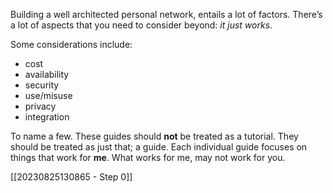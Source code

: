 Building a well architected personal network, entails a lot of factors. There’s a lot of aspects that you need to consider beyond: *it just works*. 

Some considerations include:
- cost
- availability
- security
- use/misuse 
- privacy 
- integration

To name a few. These guides should **not** be treated as a tutorial. They should be treated as just that; a guide. Each individual guide focuses on things that work for **me**. What works for me, may not work for you.

[[20230825130865 - Step 0]]
